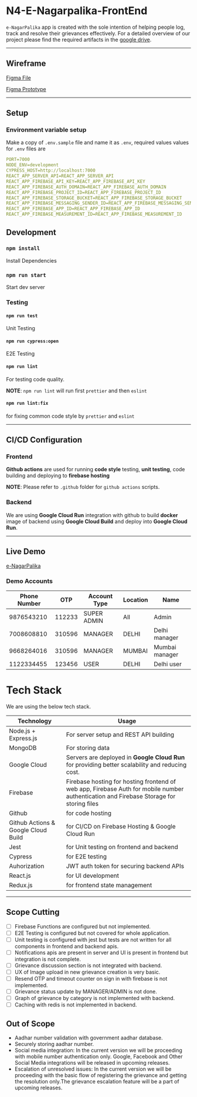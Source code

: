 <!-- @format -->

# N4-E-Nagarpalika-FrontEnd

`e-NagarPalika` app is created with the sole intention of helping people log, track and resolve their grievances effectively. For a detailed overview of our project please find the required artifacts in the [google drive](https://drive.google.com/drive/folders/1m65N-1Ti4YkbAydtNGISgpeh_c-oXefx).

---

## Wireframe

[Figma File](https://www.figma.com/file/1LAjhdCw9hdoREADfzUfBt/e-NagarPalika?node-id=40%3A35)

[Figma Prototype](https://www.figma.com/proto/1LAjhdCw9hdoREADfzUfBt/e-NagarPalika?page-id=40%3A35&node-id=84%3A7131&viewport=6338%2C-263%2C0.7194263339042664&scaling=scale-down)

---

## Setup

### Environment variable setup

Make a copy of `.env.sample` file and name it as `.env`, required values values for `.env` files are

```yaml
PORT=7000
NODE_ENV=development
CYPRESS_HOST=http://localhost:7000
REACT_APP_SERVER_API=REACT_APP_SERVER_API
REACT_APP_FIREBASE_API_KEY=REACT_APP_FIREBASE_API_KEY
REACT_APP_FIREBASE_AUTH_DOMAIN=REACT_APP_FIREBASE_AUTH_DOMAIN
REACT_APP_FIREBASE_PROJECT_ID=REACT_APP_FIREBASE_PROJECT_ID
REACT_APP_FIREBASE_STORAGE_BUCKET=REACT_APP_FIREBASE_STORAGE_BUCKET
REACT_APP_FIREBASE_MESSAGING_SENDER_ID=REACT_APP_FIREBASE_MESSAGING_SENDER_ID
REACT_APP_FIREBASE_APP_ID=REACT_APP_FIREBASE_APP_ID
REACT_APP_FIREBASE_MEASUREMENT_ID=REACT_APP_FIREBASE_MEASUREMENT_ID
```

## Development

### `npm install`

Install Dependencies

### `npm run start`

Start dev server

### Testing

#### `npm run test`

Unit Testing

#### `npm run cypress:open`

E2E Testing

#### `npm run lint`

For testing code quality.

**NOTE**: `npm run lint` will run first `prettier` and then `eslint`

#### `npm run lint:fix`

for fixing common code style by `prettier` and `eslint`

---

## CI/CD Configuration

### Frontend

**Github actions** are used for running **code style** testing, **unit testing**, code building and deploying to **firebase hosting**

**NOTE**: Please refer to `.github` folder for `github actions` scripts.

### Backend

We are using **Google Cloud Run** integration with github to build **docker** image of backend using **Google Cloud Build** and deploy into **Google Cloud Run**.

---

## Live Demo

[e-NagarPalika](https://enp.hbarve1.com)

### Demo Accounts

| Phone Number | OTP    | Account Type | Location | Name           |
| ------------ | ------ | ------------ | -------- | -------------- |
| 9876543210   | 112233 | SUPER ADMIN  | All      | Admin          |
| 7008608810   | 310596 | MANAGER      | DELHI    | Delhi manager  |
| 9668264016   | 310596 | MANAGER      | MUMBAI   | Mumbai manager |
| 1122334455   | 123456 | USER         | DELHI    | Delhi user     |

# Tech Stack

We are using the below tech stack.

| Technology                          | Usage                                                                                                                                   |
| ----------------------------------- | --------------------------------------------------------------------------------------------------------------------------------------- |
| Node.js + Express.js                | For server setup and REST API building                                                                                                  |
| MongoDB                             | For storing data                                                                                                                        |
| Google Cloud                        | Servers are deployed in **Google Cloud Run** for providing better scalability and reducing cost.                                        |
| Firebase                            | Firebase hosting for hosting frontend of web app, Firebase Auth for mobile number authentication and Firebase Storage for storing files |
| Github                              | for code hosting                                                                                                                        |
| Github Actions & Google Cloud Build | for CI/CD on Firebase Hosting & Google Cloud Run                                                                                        |
| Jest                                | for Unit testing on frontend and backend                                                                                                |
| Cypress                             | for E2E testing                                                                                                                         |
| Auhorization                        | JWT auth token for securing backend APIs                                                                                                |
| React.js                            | for UI development                                                                                                                      |
| Redux.js                            | for frontend state management                                                                                                           |

---

## Scope Cutting

- [ ] Firebase Functions are configured but not implemented.
- [ ] E2E Testing is configured but not covered for whole application.
- [ ] Unit testing is configured with jest but tests are not written for all components in frontend and backend apis.
- [ ] Notifications apis are present in server and UI is present in frontend but integration is not complete.
- [ ] Grievance discussion section is not integrated with backend.
- [ ] UX of Image upload in new grievance creation is very basic.
- [ ] Resend OTP and timeout counter on sign in with firebase is not implemented.
- [ ] Grievance status update by MANAGER/ADMIN is not done.
- [ ] Graph of grievance by category is not implemented with backend.
- [ ] Caching with redis is not implemented in backend.

## Out of Scope

- Aadhar number validation with government aadhar database.
- Securely storing aadhar number.
- Social media integration: In the current version we will be proceeding with mobile number authentication only. Google, Facebook and Other Social Media integrations will be released in upcoming releases.
- Escalation of unresolved issues: In the current version we will be proceeding with the basic flow of registering the grievance and getting the resolution only.The grievance escalation feature will be a part of upcoming releases.
